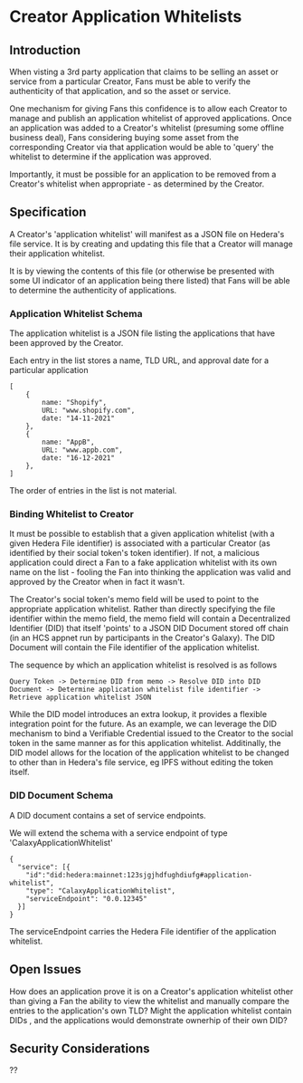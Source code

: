# Creator Application Whitelists


## Introduction

When visting a 3rd party application that claims to be selling an asset or service from a particular Creator, Fans must be able to verify the authenticity of that application, and so the asset or service.

One mechanism for giving Fans this confidence is to allow each Creator to manage and publish an application whitelist of approved applications. Once an application was added to a Creator's whitelist (presuming some offline business deal), Fans considering buying some asset from the corresponding Creator via that application would be able to 'query' the whitelist to determine if the application was approved. 

Importantly, it must be possible for an application to be removed from a Creator's whitelist when appropriate - as determined by the Creator.

## Specification

A Creator's 'application whitelist' will manifest as a JSON file on Hedera's file service. It is by creating and updating this file that a Creator will manage their application whitelist.

It is by viewing the contents of this file (or otherwise be presented with some UI indicator of an application being there listed) that Fans will be able to determine the authenticity of applications.

### Application Whitelist Schema 

The application whitelist is a JSON file listing the applications that have been approved by the Creator.

Each entry in the list stores a name, TLD URL, and approval date for a particular application


    [
	    {
		    name: "Shopify",
		    URL: "www.shopify.com",
		    date: "14-11-2021" 
	    },
	    {
		    name: "AppB",
		    URL: "www.appb.com",
		    date: "16-12-2021"
	    },
    ]

The order of entries in the list is not material.

### Binding Whitelist to Creator

It must be possible to establish that a given application whitelist (with a given Hedera File identifier) is associated with a particular Creator (as identified by their social token's token identifier). If not, a malicious application could direct a Fan to a fake application whitelist with its own name on the list - fooling the Fan into thinking the application was valid and approved by the Creator when in fact it wasn't.

The Creator's social token's memo field will be used to point to the appropriate application whitelist. Rather than directly specifying the file identifier within the memo field, the memo field will contain a Decentralized Identifier (DID) that itself 'points' to a JSON DID Document stored off chain (in an HCS appnet run by participants in the Creator's Galaxy). The DID Document will contain the File identifier of the application whitelist.

The sequence by which an application whitelist is resolved is as follows

```
Query Token -> Determine DID from memo -> Resolve DID into DID Document -> Determine application whitelist file identifier -> Retrieve application whitelist JSON
```

While the DID model introduces an extra lookup, it provides a flexible integration point for the future. As an example, we can leverage the DID mechanism to bind a Verifiable Credential issued to the Creator to the social token in the same manner as for this application whitelist. Additinally, the DID model allows for the location of the application whitelist to be changed to other than in Hedera's file service, eg IPFS without editing the token itself.

### DID Document Schema

A DID document contains a set of service endpoints. 

We will extend the schema with a service endpoint of type 'CalaxyApplicationWhitelist'

    {
      "service": [{
        "id":"did:hedera:mainnet:123sjgjhdfughdiufg#application-whitelist",
        "type": "CalaxyApplicationWhitelist", 
        "serviceEndpoint": "0.0.12345"
      }]
    }

The serviceEndpoint carries the Hedera File identifier of the application whitelist.

## Open Issues

How does an application prove it is on a Creator's application whitelist other than giving a Fan the ability to view the whitelist and manually compare the entries to the application's own TLD? Might the application whitelist contain DIDs , and the applications would demonstrate ownerhip of their own DID?

## Security Considerations

??
